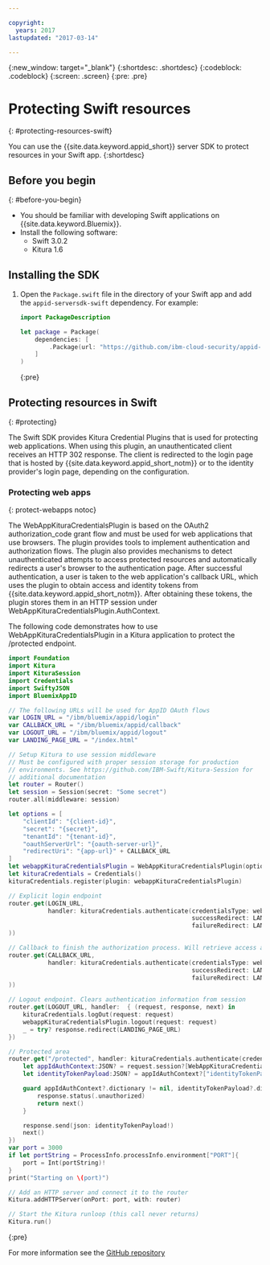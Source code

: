 ```yaml
---

copyright:
  years: 2017
lastupdated: "2017-03-14"

---
```


{:new_window: target="_blank"}
{:shortdesc: .shortdesc}
{:codeblock: .codeblock}
{:screen: .screen}
{:pre: .pre}


# Protecting Swift resources
{: #protecting-resources-swift}

You can use the {{site.data.keyword.appid_short}} server SDK to protect resources in your Swift app.
{:shortdesc}


## Before you begin
{: #before-you-begin}

* You should be familiar with developing Swift applications on {{site.data.keyword.Bluemix}}.
* Install the following software:
    * Swift 3.0.2
    * Kitura 1.6


## Installing the SDK

1. Open the `Package.swift` file in the directory of your Swift app and add the `appid-serversdk-swift` dependency. For example:

    ```swift
    import PackageDescription

    let package = Package(
        dependencies: [
            .Package(url: "https://github.com/ibm-cloud-security/appid-serversdk-swift.git", majorVersion: 1)
        ]
    )
    ```
    {:pre}

## Protecting resources in Swift
{: #protecting}

The Swift SDK provides Kitura Credential Plugins that is used for protecting web applications. When using this plugin, an unauthenticated client receives an HTTP 302 response. The client is redirected to the login page that is hosted by {{site.data.keyword.appid_short_notm}} or to the identity provider's login page, depending on the configuration.



### Protecting web apps
{: protect-webapps notoc}

The WebAppKituraCredentialsPlugin is based on the OAuth2 authorization_code grant flow and must be used for web applications that use browsers. The plugin provides tools to implement authentication and authorization flows. The plugin also provides mechanisms to detect unauthenticated attempts to access protected resources and automatically redirects a user's browser to the authentication page. After successful authentication, a user is taken to the web application's callback URL, which uses the plugin to obtain access and identity tokens from {{site.data.keyword.appid_short_notm}}. After obtaining these tokens, the plugin stores them in an HTTP session under WebAppKituraCredentialsPlugin.AuthContext.

The following code demonstrates how to use WebAppKituraCredentialsPlugin in a Kitura application to protect the /protected endpoint.

```swift
import Foundation
import Kitura
import KituraSession
import Credentials
import SwiftyJSON
import BluemixAppID

// The following URLs will be used for AppID OAuth flows
var LOGIN_URL = "/ibm/bluemix/appid/login"
var CALLBACK_URL = "/ibm/bluemix/appid/callback"
var LOGOUT_URL = "/ibm/bluemix/appid/logout"
var LANDING_PAGE_URL = "/index.html"

// Setup Kitura to use session middleware
// Must be configured with proper session storage for production
// environments. See https://github.com/IBM-Swift/Kitura-Session for
// additional documentation
let router = Router()
let session = Session(secret: "Some secret")
router.all(middleware: session)

let options = [
	"clientId": "{client-id}",
	"secret": "{secret}",
	"tenantId": "{tenant-id}",
	"oauthServerUrl": "{oauth-server-url}",
	"redirectUri": "{app-url}" + CALLBACK_URL
]
let webappKituraCredentialsPlugin = WebAppKituraCredentialsPlugin(options: options)
let kituraCredentials = Credentials()
kituraCredentials.register(plugin: webappKituraCredentialsPlugin)

// Explicit login endpoint
router.get(LOGIN_URL,
		   handler: kituraCredentials.authenticate(credentialsType: webappKituraCredentialsPlugin.name,
												   successRedirect: LANDING_PAGE_URL,
												   failureRedirect: LANDING_PAGE_URL
))

// Callback to finish the authorization process. Will retrieve access and identity tokens from AppID
router.get(CALLBACK_URL,
		   handler: kituraCredentials.authenticate(credentialsType: webappKituraCredentialsPlugin.name,
												   successRedirect: LANDING_PAGE_URL,
												   failureRedirect: LANDING_PAGE_URL
))

// Logout endpoint. Clears authentication information from session
router.get(LOGOUT_URL, handler:  { (request, response, next) in
	kituraCredentials.logOut(request: request)
	webappKituraCredentialsPlugin.logout(request: request)
	_ = try? response.redirect(LANDING_PAGE_URL)
})

// Protected area
router.get("/protected", handler: kituraCredentials.authenticate(credentialsType: webappKituraCredentialsPlugin.name), { (request, response, next) in
    let appIdAuthContext:JSON? = request.session?[WebAppKituraCredentialsPlugin.AuthContext]
    let identityTokenPayload:JSON? = appIdAuthContext?["identityTokenPayload"]

    guard appIdAuthContext?.dictionary != nil, identityTokenPayload?.dictionary != nil else {
        response.status(.unauthorized)
        return next()
    }

    response.send(json: identityTokenPayload!)
    next()
})
var port = 3000
if let portString = ProcessInfo.processInfo.environment["PORT"]{
    port = Int(portString)!
}
print("Starting on \(port)")

// Add an HTTP server and connect it to the router
Kitura.addHTTPServer(onPort: port, with: router)

// Start the Kitura runloop (this call never returns)
Kitura.run()
```
{:pre}


For more information see the [GitHub repository](https://github.com/ibm-cloud-security/appid-serversdk-swift)
